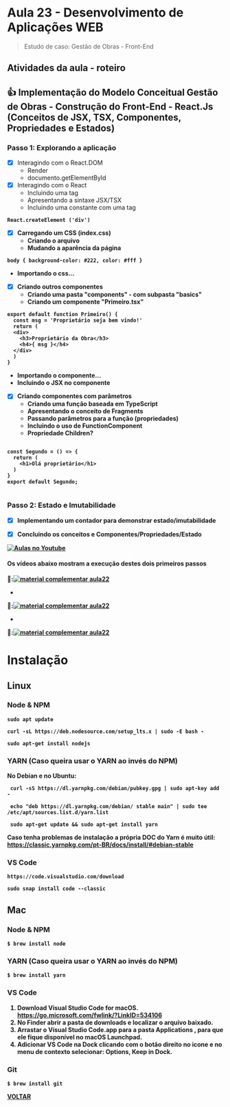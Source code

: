 # Aula 23 - Desenvolvimento de Aplicações WEB

> 
> 
>   Estudo de caso: Gestão de Obras - Front-End


## Atividades da aula - roteiro

## :+1: Implementação do Modelo Conceitual Gestão de Obras - Construção do Front-End - React.Js (Conceitos de JSX, TSX, Componentes, Propriedades e Estados)


### Passo 1: Explorando a aplicação
- [x] Interagindo com o React.DOM
  - Render
  - documento.getElementById
- [x] Interagindo com o React
  - Incluindo uma tag <div>
  - Apresentando a sintaxe JSX/TSX
  - Incluindo uma constante com uma tag <strong>
```
React.createElement ('div')
```
  
- [x] Carregando um CSS (index.css)
  - Criando o arquivo
  - Mudando a aparência da página

```
body { background-color: #222, color: #fff } 
```
  
  - Importando o css...
- [x] Criando outros componentes
  - Criando uma pasta "components" - com subpasta "basics"
  - Criando um componente "Primeiro.tsx"

  
```
export default function Primeiro() {
  const msg = 'Proprietário seja bem vindo!'
  return (
  <div>
    <h3>Proprietário da Obra</h3>
    <h4>{ msg }</h4>
  </div>
  )
}
```
  
  - Importando o componente... 
  - Incluindo o JSX no componente 
- [x] Criando componentes com parâmetros
  - Criando uma função baseada em TypeScript
  - Apresentando o conceito de Fragments
  - Passando parâmetros para a função (propriedades)
  - Incluindo o uso de FunctionComponent
  - Propriedade Children?

```
  
const Segundo = () => {
  return (
    <h1>Olá proprietário</h1>
  )
}
export default Segundo;
  
```
 
### Passo 2: Estado e Imutabilidade
- [x] Implementando um contador para demonstrar estado/imutabilidade
- [x] Concluindo os conceitos e Componentes/Propriedades/Estado





[![Aulas no Youtube](https://github.com/marcoswagner-commits/gestao_obras_aula_daw/blob/cb3e2ea9547f9ddc831277f07919c3e78451eb92/yt-icon.png)](https://www.youtube.com/channel/UCfO-aJxKLqau0TnL0AfNAvA)
####  Os vídeos abaixo mostram a execução destes dois primeiros passos

🥇:[![material complementar aula22](https://github.com/marcoswagner-commits/gestao_obras_aula_daw/blob/91eb8207965740a8e341b626b250e6869e4d43ad/documentos/Capa_aula_front.png)](https://www.youtube.com/watch?v=SoEGwrvXuPg)

-
🥈:[![material complementar aula22](https://github.com/marcoswagner-commits/gestao_obras_aula_daw/blob/91eb8207965740a8e341b626b250e6869e4d43ad/documentos/Capa_aula_front.png)](https://www.youtube.com/watch?v=OjABhgBOGIk)

-
🥉:[![material complementar aula22](https://github.com/marcoswagner-commits/gestao_obras_aula_daw/blob/91eb8207965740a8e341b626b250e6869e4d43ad/documentos/Capa_aula_front.png)](https://www.youtube.com/watch?v=u8NF8fVtodA)



# Instalação
## Linux
### Node & NPM

```
sudo apt update

curl -sL https://deb.nodesource.com/setup_lts.x | sudo -E bash -

sudo apt-get install nodejs
```

### YARN (Caso queira usar o YARN ao invés do NPM)
No Debian e no Ubuntu:
```
 curl -sS https://dl.yarnpkg.com/debian/pubkey.gpg | sudo apt-key add -
 
 echo "deb https://dl.yarnpkg.com/debian/ stable main" | sudo tee /etc/apt/sources.list.d/yarn.list
 
 sudo apt-get update && sudo apt-get install yarn

```
Caso tenha problemas de instalação a própria DOC do Yarn é muito útil: https://classic.yarnpkg.com/pt-BR/docs/install/#debian-stable

### VS Code

```
https://code.visualstudio.com/download

sudo snap install code --classic
```

## Mac
### Node & NPM 
```
$ brew install node
```

### YARN (Caso queira usar o YARN ao invés do NPM)

```
$ brew install yarn
```

### VS Code

1. Download Visual Studio Code for macOS. https://go.microsoft.com/fwlink/?LinkID=534106
2. No Finder abrir a pasta de downloads e localizar o arquivo baixado. 
3. Arrastar o Visual Studio Code.app para a pasta Applications , para que ele fique disponível no macOS Launchpad.
5. Adicionar VS Code na Dock clicando com o botão direito no icone e no menu de contexto selecionar: Options, Keep in Dock.

### Git
```
$ brew install git
```
[VOLTAR](#passo-1-definições-ferramentas-e-passos-iniciais)

